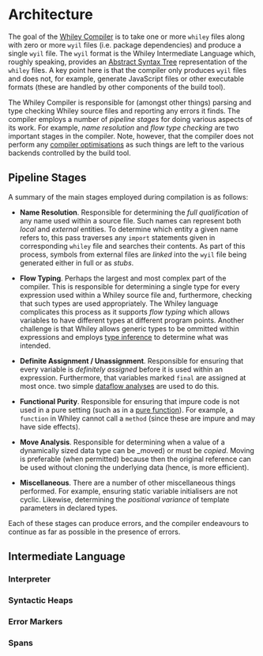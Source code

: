 # Architecture

The goal of the [Whiley
Compiler](https://github.com/Whiley/WhileyCompiler/) is to take one or
more `whiley` files along with zero or more `wyil` files (i.e. package
dependencies) and produce a single `wyil` file.  The `wyil` format is
the Whiley Intermediate Language which, roughly speaking, provides an
[Abstract Syntax
Tree](https://en.wikipedia.org/wiki/Abstract_syntax_tree)
representation of the `whiley` files.  A key point here is that the
compiler only produces `wyil` files and does not, for example,
generate JavaScript files or other executable formats (these are
handled by other components of the build tool).

The Whiley Compiler is responsible for (amongst other things) parsing
and type checking Whiley source files and reporting any errors it
finds.  The compiler employs a number of _pipeline stages_ for doing
various aspects of its work.  For example, _name resolution_ and _flow
type checking_ are two important stages in the compiler.  Note,
however, that the compiler does not perform any [compiler
optimisations](https://en.wikipedia.org/wiki/Optimizing_compiler) as
such things are left to the various backends controlled by the build
tool.

## Pipeline Stages

A summary of the main stages employed during compilation is as
follows:

   * **Name Resolution**.  Responsible for determining the _full
       qualification_ of any name used within a source file.  Such
       names can represent both _local_ and _external_ entities.  To
       determine which entity a given name refers to, this pass
       traverses any `import` statements given in corresponding
       `whiley` file and searches their contents.  As part of this
       process, symbols from external files are _linked_ into the
       `wyil` file being generated either in full or as _stubs_.
   
   * **Flow Typing**.  Perhaps the largest and most complex part of
       the compiler.  This is responsible for determining a single
       type for every expression used within a Whiley source file and,
       furthermore, checking that such types are used appropriately.
       The Whiley language complicates this process as it supports
       _flow typing_ which allows variables to have different types at
       different program points.  Another challenge is that Whiley
       allows generic types to be ommitted within expressions and
       employs [type
       inference](https://en.wikipedia.org/wiki/Type_inference) to
       determine what was intended.
   
   * **Definite Assignment / Unassignment**.  Responsible for ensuring
       that every variable is _definitely assigned_ before it is used
       within an expression.  Furthermore, that variables marked
       `final` are assigned at most once.  two simple [dataflow
       analyses](https://en.wikipedia.org/wiki/Definite_assignment_analysis)
       are used to do this.
   
   * **Functional Purity**.  Responsible for ensuring that impure code
       is not used in a pure setting (such as in a [pure
       function](https://en.wikipedia.org/wiki/Pure_function)).  For
       example, a `function` in Whiley cannot call a `method` (since
       these are impure and may have side effects).

   * **Move Analysis**.  Responsible for determining when a value of a
       dynamically sized data type can be _moved) or must be
       _copied_. Moving is preferable (when permitted) because then
       the original reference can be used without cloning the
       underlying data (hence, is more efficient).

   * **Miscellaneous**.  There are a number of other miscellaneous
       things performed.  For example, ensuring static variable
       initialisers are not cyclic.  Likewise, determining the
       _positional variance_ of template parameters in declared types.

Each of these stages can produce errors, and the compiler endeavours
to continue as far as possible in the presence of errors.

## Intermediate Language

### Interpreter

### Syntactic Heaps

### Error Markers

### Spans